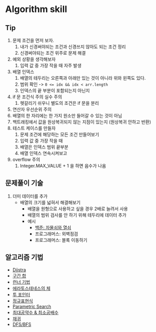 # Algorithm skill

## Tip

1. 문제 조건을 먼저 보자.
   1. 내가 신경써야되는 조건과 신경쓰지 않아도 되는 조건 정리
   2. 신경써야되는 조건 위주로 문제 해결
2. 예외 상황을 생각해보자
   1. 입력 값 중 가장 작을 때 자주 발생
3. 배열 인덱스
   1. 배열의 테두리는 오른쪽과 아래만 있는 것이 아니라 위와 왼쪽도 있다.
   2. 범위 확인 -> `0 <= idx && idx < arr.length`
   3. 인덱스의 끝 부분이 포함되는지 아닌지
4. if 문 조건식 주의 실수 주의
   1. 헷갈리기 쉬우니 별도의 조건은 if 문을 분리
5. 연산자 우선순위 주의
6. 배열의 한 자리에는 한 가지 원소만 들어갈 수 있는 것이 아님
7. 백트래킹에서 값을 원상복귀되지 않는 지점이 있는지 (원상복귀 안하고 반환)
8. 테스트 케이스를 만들자
    1. 문제 조건에 해당하는 모든 조건 만들어보기
    2. 입력  값 중 가장 작을 때
    3. 배열은 인덱스 범위 끝부분
    4. 배열 인덱스 연속시켜보고
9. overflow 주의
    1. Integer.MAX_VALUE + 1 을 하면 음수가 나옴

## 문제풀이 기술

1. 더미 데이터를 추가
   - 배열의 크기를 넓혀서 해결해보기
     - 배열을 원형으로 사용하고 싶을 경우 2배로 늘려서 사용
     - 배열의 범위 검사를 안 하기 위해 테두리에 데이터 추가
     - 예시
       - [백준: 자물쇠와 열쇠](../programmers/log/60059.md)
       - 프로그래머스: 외벽점검
       - 프로그래머스: 블록 이동하기

## 알고리즘 기법

- [Dijstra](./log/Dijkstra.md)
- [구간 합](./log/Prefix_Sum.md)
- [런너 기법](./log/Runner.md)
- [에라토스테네스의 체](./log/Sieve_of_Eratosthenes.md)
- [투 포인터](./log/Two_Pointers.md)
- [정규표현식](./log/regex.md)
- [Parametric Search](./log/parametric_search.md)
- [최대공약수 & 최소공배수](./log/최대공약수_최소공배수.md)
- [재귀](./log/재귀.md)
- [DFS/BFS](./log/dfs_bfs.md)
